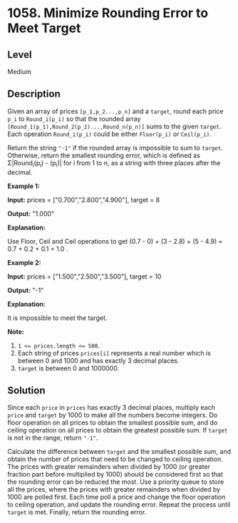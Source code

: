 # 1058. Minimize Rounding Error to Meet Target
## Level
Medium

## Description
Given an array of prices `[p_1,p_2...,p_n]` and a `target`, round each price `p_i` to `Round_i(p_i)` so that the rounded array `[Round_1(p_1),Round_2(p_2)...,Round_n(p_n)]` sums to the given `target`. Each operation `Round_i(p_i)` could be either `Floor(p_i)` or `Ceil(p_i)`.

Return the string `"-1"` if the rounded array is impossible to sum to `target`. Otherwise, return the smallest rounding error, which is defined as Σ|Round<sub>i</sub>(p<sub>i</sub>) - (p<sub>i</sub>)| for i from 1 to n, as a string with three places after the decimal.

**Example 1:**

**Input:** prices = ["0.700","2.800","4.900"], target = 8

**Output:** "1.000"

**Explanation:**

Use Floor, Ceil and Ceil operations to get (0.7 - 0) + (3 - 2.8) + (5 - 4.9) = 0.7 + 0.2 + 0.1 = 1.0 .

**Example 2:**

**Input:** prices = ["1.500","2.500","3.500"], target = 10

**Output:** "-1"

**Explanation:**

It is impossible to meet the target.

**Note:**

1. `1 <= prices.length <= 500`.
2. Each string of prices `prices[i]` represents a real number which is between 0 and 1000 and has exactly 3 decimal places.
3. `target` is between 0 and 1000000.

## Solution
Since each `price` in `prices` has exactly 3 decimal places, multiply each `price` and `target` by 1000 to make all the numbers become integers. Do floor operation on all prices to obtain the smallest possible sum, and do ceiling operation on all prices to obtain the greatest possible sum. If `target` is not in the range, return `"-1"`.

Calculate the difference between `target` and the smallest possible sum, and obtain the number of prices that need to be changed to ceiling operation. The prices with greater remainders when divided by 1000 (or greater fraction part before multiplied by 1000) should be considered first so that the rounding error can be reduced the most. Use a priority queue to store all the prices, where the prices with greater remainders when divided by 1000 are polled first. Each time poll a price and change the floor operation to ceiling operation, and update the rounding error. Repeat the process until `target` is met. Finally, return the rounding error.
